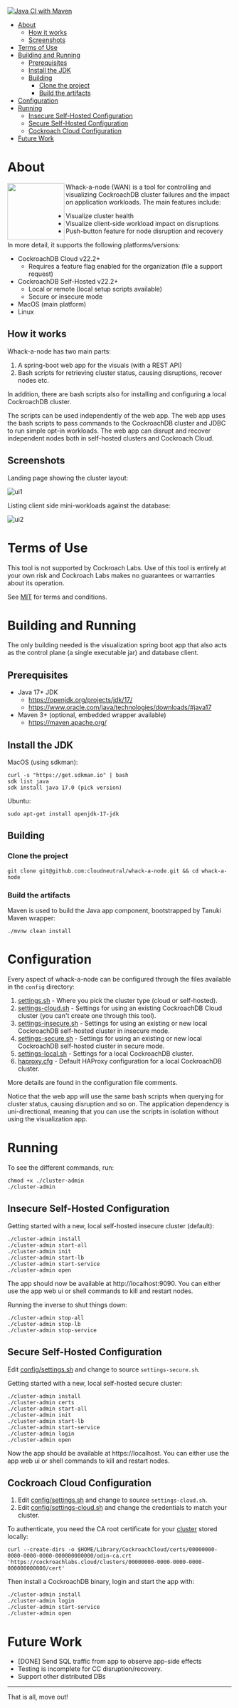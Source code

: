 [![Java CI with Maven](https://github.com/cloudneutral/whack-a-node/actions/workflows/maven.yml/badge.svg?branch=main)](https://github.com/cloudneutral/whack-a-node/actions/workflows/maven.yml)

<!-- TOC -->
* [About](#about)
  * [How it works](#how-it-works)
  * [Screenshots](#screenshots)
* [Terms of Use](#terms-of-use)
* [Building and Running](#building-and-running)
  * [Prerequisites](#prerequisites)
  * [Install the JDK](#install-the-jdk)
  * [Building](#building)
    * [Clone the project](#clone-the-project)
    * [Build the artifacts](#build-the-artifacts)
* [Configuration](#configuration)
* [Running](#running)
  * [Insecure Self-Hosted Configuration](#insecure-self-hosted-configuration)
  * [Secure Self-Hosted Configuration](#secure-self-hosted-configuration)
  * [Cockroach Cloud Configuration](#cockroach-cloud-configuration)
* [Future Work](#future-work)
<!-- TOC -->

# About

<img align="left" src="logo.png" width="128" /> Whack-a-node (WAN) is a tool for 
controlling and visualizing CockroachDB cluster failures and the impact on application
workloads. The main features include:

- Visualize cluster health
- Visualize client-side workload impact on disruptions
- Push-button feature for node disruption and recovery

In more detail, it supports the following platforms/versions:

- CockroachDB Cloud v22.2+
  - Requires a feature flag enabled for the organization (file a support request) 
- CockroachDB Self-Hosted v22.2+
  - Local or remote (local setup scripts available)
  - Secure or insecure mode
- MacOS (main platform)
- Linux

## How it works

Whack-a-node has two main parts: 

1. A spring-boot web app for the visuals (with a REST API) 
1. Bash scripts for retrieving cluster status, causing disruptions, recover nodes etc.

In addition, there are bash scripts also for installing and configuring a local 
CockroachDB cluster.

The scripts can be used independently of the web app. The web app uses the bash 
scripts to pass commands to the CockroachDB cluster and JDBC to run simple 
opt-in workloads. The web app can disrupt and recover independent nodes both
in self-hosted clusters and Cockroach Cloud.

## Screenshots

Landing page showing the cluster layout:

![ui1](.github/ui-1.png)

Listing client side mini-workloads against the database:

![ui2](.github/ui-2.png)

# Terms of Use

This tool is not supported by Cockroach Labs. Use of this tool is entirely at your
own risk and Cockroach Labs makes no guarantees or warranties about its operation.

See [MIT](LICENSE.txt) for terms and conditions.

# Building and Running

The only building needed is the visualization spring boot app that also 
acts as the control plane (a single executable jar) and database client.

## Prerequisites

- Java 17+ JDK
    - https://openjdk.org/projects/jdk/17/
    - https://www.oracle.com/java/technologies/downloads/#java17
- Maven 3+ (optional, embedded wrapper available)
    - https://maven.apache.org/

## Install the JDK

MacOS (using sdkman):

    curl -s "https://get.sdkman.io" | bash
    sdk list java
    sdk install java 17.0 (pick version)  

Ubuntu:

    sudo apt-get install openjdk-17-jdk

## Building

### Clone the project

    git clone git@github.com:cloudneutral/whack-a-node.git && cd whack-a-node

### Build the artifacts

Maven is used to build the Java app component, bootstrapped by Tanuki Maven wrapper:

    ./mvnw clean install

# Configuration

Every aspect of whack-a-node can be configured through the files 
available in the `config` directory:

1. [settings.sh](config/settings.sh) - Where you pick the cluster type (cloud or self-hosted).
1. [settings-cloud.sh](config/settings-cloud.sh) - Settings for using an existing CockroachDB Cloud cluster (you can't create one through this tool).
1. [settings-insecure.sh](config/settings-insecure.sh) - Settings for using an existing or new local CockroachDB self-hosted cluster in insecure mode.
1. [settings-secure.sh](config/settings-secure.sh) - Settings for using an existing or new local CockroachDB self-hosted cluster in secure mode.
1. [settings-local.sh](config/settings-local.sh) - Settings for a local CockroachDB cluster.
1. [haproxy.cfg](config/haproxy.cfg) - Default HAProxy configuration for a local CockroachDB cluster.
  
More details are found in the configuration file comments. 

Notice that the web app will use the same bash scripts when querying for cluster status, 
causing disruption and so on. The application dependency is uni-directional, meaning that 
you can use the scripts in isolation without using the visualization app.

# Running

To see the different commands, run:

    chmod +x ./cluster-admin
    ./cluster-admin

## Insecure Self-Hosted Configuration

Getting started with a new, local self-hosted insecure cluster (default):

    ./cluster-admin install
    ./cluster-admin start-all
    ./cluster-admin init
    ./cluster-admin start-lb
    ./cluster-admin start-service
    ./cluster-admin open

The app should now be available at http://localhost:9090. You can 
either use the app web ui or shell commands to kill and restart nodes.

Running the inverse to shut things down:

    ./cluster-admin stop-all
    ./cluster-admin stop-lb
    ./cluster-admin stop-service

## Secure Self-Hosted Configuration

Edit [config/settings.sh](config/settings.sh) and change
to source `settings-secure.sh`.

Getting started with a new, local self-hosted secure cluster:

    ./cluster-admin install
    ./cluster-admin certs
    ./cluster-admin start-all
    ./cluster-admin init
    ./cluster-admin start-lb
    ./cluster-admin start-service
    ./cluster-admin login
    ./cluster-admin open

Now the app should be available at https://localhost. You can 
either use the app web ui or shell commands to kill and restart nodes.

## Cockroach Cloud Configuration

1. Edit [config/settings.sh](config/settings.sh) and change to source `settings-cloud.sh`.
1. Edit [config/settings-cloud.sh](config/settings-cloud.sh) and change the credentials to match your cluster.

To authenticate, you need the CA root certificate for your [cluster](https://cockroachlabs.cloud/) stored locally:

    curl --create-dirs -o $HOME/Library/CockroachCloud/certs/00000000-0000-0000-0000-000000000000/odin-ca.crt 'https://cockroachlabs.cloud/clusters/00000000-0000-0000-0000-000000000000/cert'

Then install a CockroachDB binary, login and start the app with:

    ./cluster-admin install
    ./cluster-admin login
    ./cluster-admin start-service
    ./cluster-admin open

# Future Work

- [DONE] Send SQL traffic from app to observe app-side effects
- Testing is incomplete for CC disruption/recovery.
- Support other distributed DBs

---

That is all, move out!
